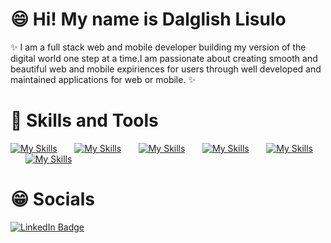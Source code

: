 ### <h1>😄 Hi! My name is Dalglish Lisulo</h1>

✨ I am a full stack web and mobile developer building my version of the digital world one step at a time.I am passionate about creating smooth and beautiful web and mobile expiriences for users through well developed and maintained applications for web
or mobile. ✨

<h1>🧰 Skills and Tools</h1>

[![My Skills](https://skillicons.dev/icons?i=html,css)](https://skillicons.dev) &nbsp;&nbsp;&nbsp;&nbsp;&nbsp; [![My Skills](https://skillicons.dev/icons?i=js,ts,npm)](https://skillicons.dev) &nbsp;&nbsp;&nbsp;&nbsp;&nbsp; [![My Skills](https://skillicons.dev/icons?i=react)](https://skillicons.dev) &nbsp;&nbsp;&nbsp;&nbsp;&nbsp; [![My Skills](https://skillicons.dev/icons?i=scss)](https://skillicons.dev) &nbsp;&nbsp;&nbsp;&nbsp;&nbsp; [![My Skills](https://skillicons.dev/icons?i=figma,vscode,vite)](https://skillicons.dev) &nbsp;&nbsp;&nbsp;&nbsp;&nbsp; [![My Skills](https://skillicons.dev/icons?i=wordpress)](https://skillicons.dev)

<h1>😁 Socials</h1>

<div id="badges">
  <a href="https://www.linkedin.com/in/dalglish-lisulo-435a53214/">
    <img src="https://img.shields.io/badge/LinkedIn-blue?style=for-the-badge&logo=linkedin&logoColor=white" alt="LinkedIn Badge"/>
  </a>
</div>
